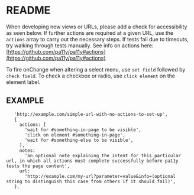 # README
  When developing new views or URLs, please add a check for accessibility as seen below. If further actions are required at a given URL, use the `actions` array to carry out the necessary steps. If tests fail due to timeouts, try walking through tests manually. See info on actions here: [https://github.com/pa11y/pa11y#actions](https://github.com/pa11y/pa11y#actions)

  To fire onChange when altering a select menu, use `set field` followed by `check field`. To check a checkbox or radio, use `click element` on the element label.

## EXAMPLE
 ```
    'http://example.com/simple-url-with-no-actions-to-set-up',
    {
      actions: [
        'wait for #something-in-page to be visible',
        'click on element #something-in-page',
        'wait for #something-else to be visible',
      ],
      notes:
        'an optional note explaining the intent for this particular url, in which all actions must complete successfully before pa11y tests the page content',
      url:
        'http://example.com/my-url?parameter=value&info=(optional string to distinguish this case from others if it should fail)',
    },
  ```
